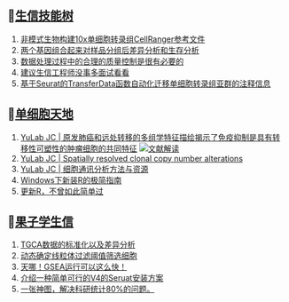 ## 📝[生信技能树](https://github.com/ixxmu/mp_duty/issues?q=label%3A%E7%94%9F%E4%BF%A1%E6%8A%80%E8%83%BD%E6%A0%91+is%3Aclosed)
<!-- 1issueTable -->

1. [非模式生物构建10x单细胞转录组CellRanger参考文件](https://github.com/ixxmu/mp_duty/issues/4841) 
2. [两个基因组合起来对样品分组后差异分析和生存分析](https://github.com/ixxmu/mp_duty/issues/4835) 
3. [数据处理过程中的合理的质量控制是很有必要的](https://github.com/ixxmu/mp_duty/issues/4826) 
4. [建议生信工程师没事多面试看看](https://github.com/ixxmu/mp_duty/issues/4803) 
5. [基于Seurat的TransferData函数自动化迁移单细胞转录组亚群的注释信息](https://github.com/ixxmu/mp_duty/issues/4802) 
<!-- 1issueTable -->
## 📝[单细胞天地](https://github.com/ixxmu/mp_duty/issues?q=label%3A%E5%8D%95%E7%BB%86%E8%83%9E%E5%A4%A9%E5%9C%B0+is%3Aclosed)
<!-- 2issueTable -->

1. [YuLab JC | 原发肺癌和远处转移的多组学特征描绘揭示了免疫抑制是具有转移性可塑性的肿瘤细胞的共同特征](https://github.com/ixxmu/mp_duty/issues/4864) [![文献解读](https://img.shields.io/github/labels/ixxmu/mp_duty/文献解读)](https://github.com/ixxmu/mp_duty/labels/文献解读)
2. [YuLab JC | Spatially resolved clonal copy number alterations](https://github.com/ixxmu/mp_duty/issues/4815) 
3. [YuLab JC | 细胞通讯分析方法与资源](https://github.com/ixxmu/mp_duty/issues/4776) 
4. [Windows下新装R的极简指南](https://github.com/ixxmu/mp_duty/issues/4626) 
5. [更新R，不曾如此简单过](https://github.com/ixxmu/mp_duty/issues/4625) 
<!-- 2issueTable -->

## 📝[果子学生信](https://github.com/ixxmu/mp_duty/issues?q=label%3A%E6%9E%9C%E5%AD%90%E5%AD%A6%E7%94%9F%E4%BF%A1+is%3Aclosed)
<!-- 3issueTable -->

1. [TGCA数据的标准化以及差异分析](https://github.com/ixxmu/mp_duty/issues/4829) 
2. [动态确定线粒体过滤阈值筛选细胞](https://github.com/ixxmu/mp_duty/issues/4754) 
3. [天哪！GSEA运行可以这么快！](https://github.com/ixxmu/mp_duty/issues/4602) 
4. [介绍一种简单可行的V4的Seruat安装方案](https://github.com/ixxmu/mp_duty/issues/4134) 
5. [一张神图，解决科研统计80%的问题。](https://github.com/ixxmu/mp_duty/issues/4125) 
<!-- 3issueTable -->

